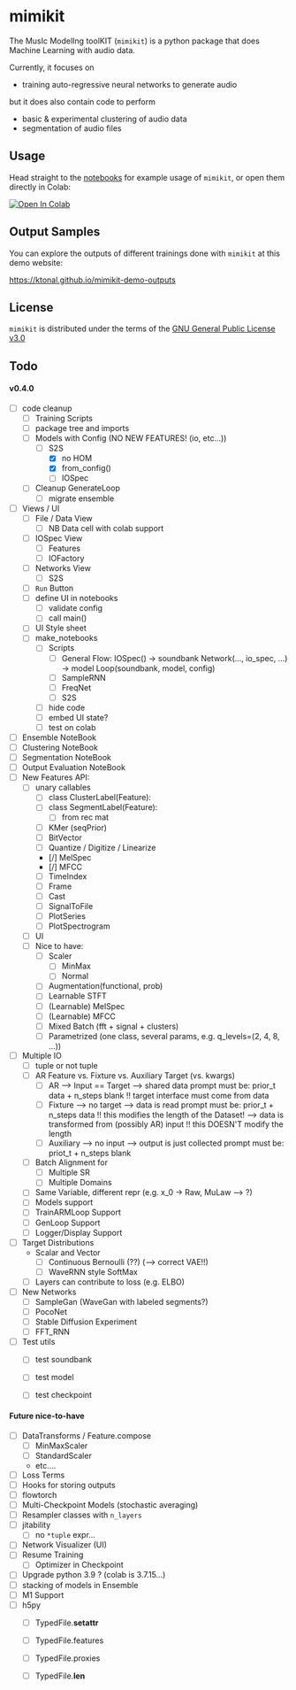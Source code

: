 # mimikit

The MusIc ModelIng toolKIT (`mimikit`) is a python package that does Machine Learning with audio data.

Currently, it focuses on 
- training auto-regressive neural networks to generate audio 

but it does also contain code to perform
- basic & experimental clustering of audio data  
- segmentation of audio files
 

## Usage 

Head straight to the [notebooks](https://github.com/ktonal/mimikit-notebooks) for example usage of `mimikit`, or open them directly in Colab:

[![Open In Colab](https://colab.research.google.com/assets/colab-badge.svg)](https://colab.research.google.com/github/ktonal/mimikit-notebooks/blob/main)

## Output Samples

You can explore the outputs of different trainings done with `mimikit` at this demo website:

   https://ktonal.github.io/mimikit-demo-outputs 

## License

`mimikit` is distributed under the terms of the [GNU General Public License v3.0](https://choosealicense.com/licenses/gpl-3.0/)


## Todo

#### v0.4.0
 
- [ ] code cleanup
    - [ ] Training Scripts
    - [ ] package tree and imports
    - [ ] Models with Config (NO NEW FEATURES! (io, etc...))
        - [ ] S2S
            - [x] no HOM
            - [x] from_config()
            - [ ] IOSpec
    - [ ] Cleanup GenerateLoop
        - [ ] migrate ensemble
- [ ] Views / UI
    - [ ] File / Data View
        - [ ] NB Data cell with colab support
    - [ ] IOSpec View
        - [ ] Features
        - [ ] IOFactory
    - [ ] Networks View
        - [ ] S2S
    - [ ] `Run` Button
    - [ ] define UI in notebooks
        - [ ] validate config
        - [ ] call main()
    - [ ] UI Style sheet
    - [ ] make_notebooks
        - [ ] Scripts
            - [ ] General Flow:
                IOSpec() -> soundbank
                Network(..., io_spec, ...) -> model
                Loop(soundbank, model, config)
            - [ ] SampleRNN
            - [ ] FreqNet
            - [ ] S2S
        - [ ] hide code
        - [ ] embed UI state?
        - [ ] test on colab
- [ ] Ensemble NoteBook
- [ ] Clustering NoteBook
- [ ] Segmentation NoteBook
- [ ] Output Evaluation NoteBook
- [ ] New Features API:
    - [ ] unary callables
        - [ ] class ClusterLabel(Feature):
        - [ ] class SegmentLabel(Feature):
            - [ ] from rec mat
        - [ ] KMer (seqPrior)
        - [ ] BitVector
        - [ ] Quantize / Digitize / Linearize
        - [/] MelSpec
        - [/] MFCC
        - [ ] TimeIndex
        - [ ] Frame
        - [ ] Cast
        - [ ] SignalToFile
        - [ ] PlotSeries
        - [ ] PlotSpectrogram
    - [ ] UI
    - [ ] Nice to have:
        - [ ] Scaler
            - [ ] MinMax
            - [ ] Normal
        - [ ] Augmentation(functional, prob)
        - [ ] Learnable STFT
        - [ ] (Learnable) MelSpec
        - [ ] (Learnable) MFCC
        - [ ] Mixed Batch (fft + signal + clusters)
        - [ ] Parametrized (one class, several params, e.g. q_levels=(2, 4, 8, ...))
- [ ] Multiple IO
    - [ ] tuple or not tuple
    - [ ] AR Feature vs. Fixture vs. Auxiliary Target (vs. kwargs)
        - [ ] AR --> Input == Target --> shared data
            prompt must be: prior_t data + n_steps blank
            !! target interface must come from data
        - [ ] Fixture --> no target 
            --> data is read
            prompt must be: prior_t + n_steps data
            !! this modifies the length of the Dataset!
            --> data is transformed from (possibly AR) input
            !! this DOESN'T modify the length
        - [ ] Auxiliary --> no input --> output is just collected
            prompt must be: priot_t + n_steps blank
    - [ ] Batch Alignment for
        - [ ] Multiple SR
        - [ ] Multiple Domains
    - [ ] Same Variable, different repr (e.g. x_0 -> Raw, MuLaw --> ?)
    - [ ] Models support
    - [ ] TrainARMLoop Support
    - [ ] GenLoop Support
    - [ ] Logger/Display Support
- [ ] Target Distributions
    - Scalar and Vector
        - [ ] Continuous Bernoulli (??) (--> correct VAE!!)
        - [ ] WaveRNN style SoftMax
    - [ ] Layers can contribute to loss (e.g. ELBO)
- [ ] New Networks
    - [ ] SampleGan (WaveGan with labeled segments?)
    - [ ] PocoNet
    - [ ] Stable Diffusion Experiment
    - [ ] FFT_RNN
- [ ] Test utils
    - [ ] test soundbank
    - [ ] test model
    - [ ] test checkpoint
    
    
#### Future nice-to-have
- [ ] DataTransforms / Feature.compose
    - [ ] MinMaxScaler
    - [ ] StandardScaler
    - etc....
- [ ] Loss Terms
- [ ] Hooks for storing outputs
- [ ] flowtorch
- [ ] Multi-Checkpoint Models (stochastic averaging)
- [ ] Resampler classes with `n_layers`
- [ ] jitability
    - [ ] no `*tuple` expr...
- [ ] Network Visualizer (UI)
- [ ] Resume Training
    - [ ] Optimizer in Checkpoint
- [ ] Upgrade python 3.9 ? (colab is 3.7.15...)
- [ ] stacking of models in Ensemble
- [ ] M1 Support
- [ ] h5py
    - [ ] TypedFile.__setattr__
    - [ ] TypedFile.features
    - [ ] TypedFile.proxies
    - [ ] TypedFile.__len__
 